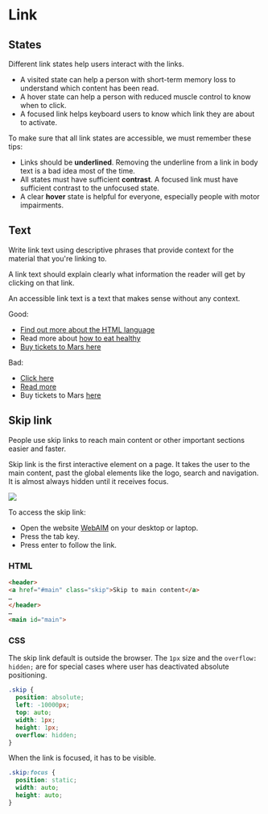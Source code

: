 # Link

## States

Different link states help users interact with the links.
- A visited state can help a person with short-term memory loss to understand which content has been read.
- A hover state can help a person with reduced muscle control to know when to click.
- A focused link helps keyboard users to know which link they are about to activate.

To make sure that all link states are accessible, we must remember these tips:

- Links should be **underlined**. Removing the underline from a link in body text is a bad idea most of the time.
- All states must have sufficient **contrast**. A focused link must have sufficient contrast to the unfocused state.
- A clear **hover** state is helpful for everyone, especially people with motor impairments.


## Text

Write link text using descriptive phrases that provide context for the material that you're linking to.

A link text should explain clearly what information the reader will get by clicking on that link.

An accessible link text is a text that makes sense without any context.

Good:
- [Find out more about the HTML language](#)
- Read more about [how to eat healthy](#)
- [Buy tickets to Mars here](#)

Bad:
- [Click here](#)
- [Read more](#)
- Buy tickets to Mars [here](#)


## Skip link

People use skip links to reach main content or other important sections easier and faster.

Skip link is the first interactive element on a page. It takes the user to the main content, past the global elements like the logo, search and navigation. It is almost always hidden until it receives focus.

![](https://www.w3schools.com/accessibility/img_webaim_skip.png)

To access the skip link:

- Open the website [WebAIM](https://webaim.org/) on your desktop or laptop.
- Press the tab key. 
- Press enter to follow the link.

### HTML

```html
<header>
<a href="#main" class="skip">Skip to main content</a>
…
</header>
…
<main id="main">
```

### CSS

The skip link default is outside the browser. The `1px` size and the `overflow: hidden;` are for special cases where user has deactivated absolute positioning.

```css
.skip {
  position: absolute;
  left: -10000px;
  top: auto;
  width: 1px;
  height: 1px;
  overflow: hidden;
}
```

When the link is focused, it has to be visible. 

```css
.skip:focus {
  position: static;
  width: auto;
  height: auto;
}
```
